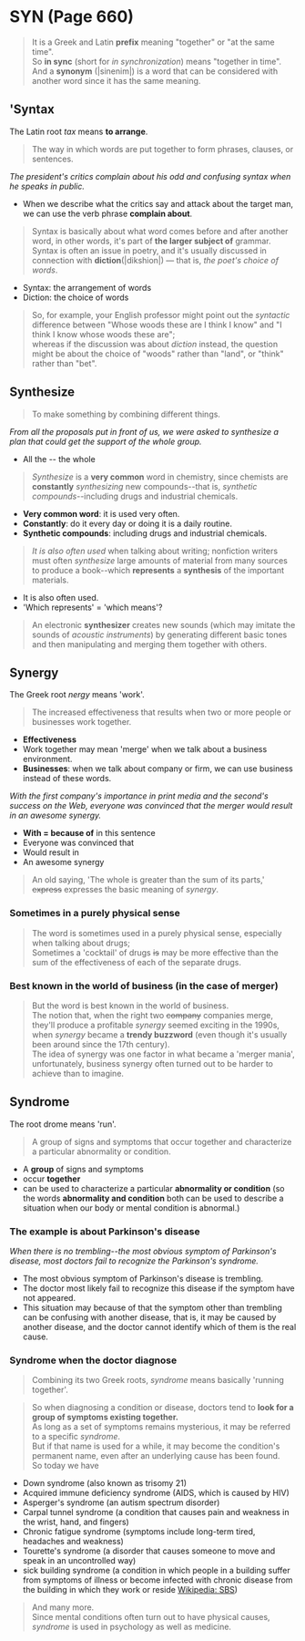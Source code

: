 # SYN (Page 660)

> It is a Greek and Latin **prefix** meaning "together" or "at the same time".  
> So **in sync** (short for *in synchronization*) means "together in time".  
> And a **synonym** (|sinenim|) is a word that can be considered with another word since it has the same meaning.

## 'Syntax

The Latin root *tax* means **to arrange**.

> The way in which words are put together to form phrases, clauses, or sentences.

*The president's critics complain about his odd and confusing syntax when he speaks in public.*  

- When we describe what the critics say and attack about the target man, we can use the verb phrase **complain about**.

> Syntax is basically about what word comes before and after another word, in other words, it's part of **the larger subject of** grammar.  
> Syntax is often an issue in poetry, and it's usually discussed in connection with **diction**(|dikshion|) — that is, *the poet's choice of words*.  

- Syntax: the arrangement of words
- Diction: the choice of words

> So, for example, your English professor might point out the *syntactic* difference between "Whose woods these are I think I know" and "I think I know whose woods these are";  
> whereas if the discussion was about *diction* instead, the question might be about the choice of "woods" rather than "land", or "think" rather than "bet".

## Synthesize

> To make something by combining different things.

*From all the proposals put in front of us, we were asked to synthesize a plan that could get the support of the whole group.*

- All the -- the whole

> *Synthesize* is a **very common** word in chemistry, since chemists are **constantly** *synthesizing* new compounds--that is, *synthetic compounds*--including drugs and industrial chemicals.

- **Very common word**: it is used very often.
- **Constantly**: do it every day or doing it is a daily routine.
- **Synthetic compounds**: including drugs and industrial chemicals.

> *It is also often used* when talking about writing; nonfiction writers must often *synthesize* large amounts of material from many sources to produce a book--which **represents** a **synthesis** of the important materials.

- It is also often used.
- 'Which represents' = 'which means'?

> An electronic **synthesizer** creates new sounds (which may imitate the sounds of *acoustic instruments*) by generating different basic tones and then manipulating and merging them together with others.

## Synergy

The Greek root *nergy* means 'work'.

> The increased effectiveness that results when two or more people or businesses work together.

- **Effectiveness**
- Work together may mean 'merge' when we talk about a business environment.
- **Businesses**: when we talk about company or firm, we can use business instead of these words.

*With the first company's importance in print media and the second's success on the Web, everyone was convinced that the merger would result in an awesome synergy.*

- **With = because of** in this sentence
- Everyone was convinced that
- Would result in
- An awesome synergy

> An old saying, 'The whole is greater than the sum of its parts,' ~~express~~ expresses the basic meaning of *synergy*.

### Sometimes in a purely physical sense

> The word is sometimes used in a purely physical sense, especially when talking about drugs;  
> Sometimes a 'cocktail' of drugs ~~is~~ may be more effective than the sum of the effectiveness of each of the separate drugs.


### Best known in the world of business (in the case of merger)

> But the word is best known in the world of business.  
> The notion that, when the right two ~~company~~ companies merge, they'll produce a profitable *synergy* seemed exciting in the 1990s, when *synergy* became a **trendy buzzword** (even though it's usually been around since the 17th century).  
> The idea of synergy was one factor in what became a 'merger mania', unfortunately, business synergy often turned out to be harder to achieve than to imagine.

## Syndrome

The root drome means 'run'.

> A group of signs and symptoms that occur together and characterize a particular abnormality or condition.

- A **group** of signs and symptoms
- occur **together**
- can be used to characterize a particular **abnormality or condition** (so the words **abnormality and condition** both can be used to describe a situation when our body or mental condition is abnormal.)

### The example is about Parkinson's disease

*When there is no trembling--the most obvious symptom of Parkinson's disease, most doctors fail to recognize the Parkinson's syndrome.*

- The most obvious symptom of Parkinson's disease is trembling.
- The doctor most likely fail to recognize this disease if the symptom have not appeared.
- This situation may because of that the symptom other than trembling can be confusing with another disease, that is, it may be caused by another disease, and the doctor cannot identify which of them is the real cause.

### Syndrome when the doctor diagnose

> Combining its two Greek roots, *syndrome* means basically 'running together'.  

> So when diagnosing a condition or disease, doctors tend to **look for a group of symptoms existing together.**  
> As long as a set of symptoms remains mysterious, it may be referred to a specific *syndrome*.  
> But if that name is used for a while, it may become the condition's permanent name, even after an underlying cause has been found.  
> So today we have

- Down syndrome (also known as trisomy 21)
- Acquired immune deficiency syndrome (AIDS, which is caused by HIV)
- Asperger's syndrome (an autism spectrum disorder)
- Carpal tunnel syndrome (a condition that causes pain and weakness in the wrist, hand, and fingers)
- Chronic fatigue syndrome (symptoms include long-term tired, headaches and weakness)
- Tourette's syndrome (a disorder that causes someone to move and speak in an uncontrolled way)
- sick building syndrome (a condition in which people in a building suffer from symptoms of illness or become infected with chronic disease from the building in which they work or reside [Wikipedia: SBS](https://en.wikipedia.org/wiki/Sick_building_syndrome))

> And many more.  
> Since mental conditions often turn out to have physical causes, *syndrome* is used in psychology as well as medicine.
